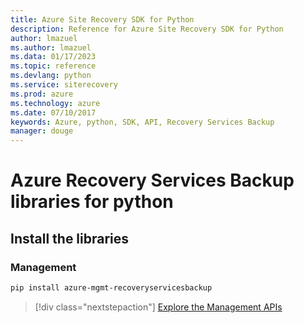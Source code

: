 ```yaml
---
title: Azure Site Recovery SDK for Python
description: Reference for Azure Site Recovery SDK for Python
author: lmazuel
ms.author: lmazuel
ms.data: 01/17/2023
ms.topic: reference
ms.devlang: python
ms.service: siterecovery
ms.prod: azure
ms.technology: azure
ms.date: 07/10/2017
keywords: Azure, python, SDK, API, Recovery Services Backup
manager: douge
---
```

# Azure Recovery Services Backup libraries for python

## Install the libraries


### Management

```bash
pip install azure-mgmt-recoveryservicesbackup
```
> [!div class="nextstepaction"]
> [Explore the Management APIs](/python/api/overview/azure/recoveryservicesbackup/management)